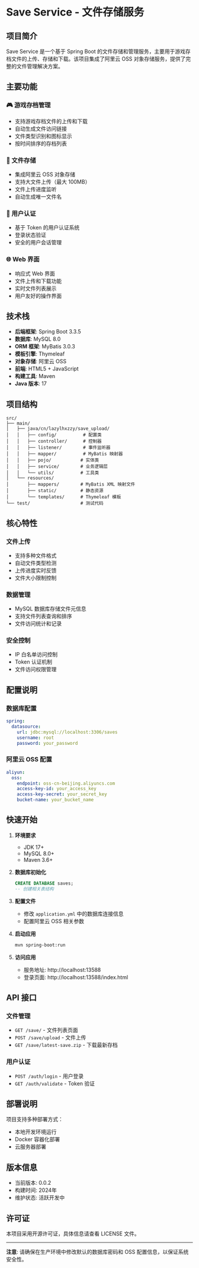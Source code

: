 # Save Service - 文件存储服务

## 项目简介

Save Service 是一个基于 Spring Boot 的文件存储和管理服务，主要用于游戏存档文件的上传、存储和下载。该项目集成了阿里云 OSS 对象存储服务，提供了完整的文件管理解决方案。

## 主要功能

### 🎮 游戏存档管理
- 支持游戏存档文件的上传和下载
- 自动生成文件访问链接
- 文件类型识别和图标显示
- 按时间排序的存档列表

### 📁 文件存储
- 集成阿里云 OSS 对象存储
- 支持大文件上传（最大 100MB）
- 文件上传进度监听
- 自动生成唯一文件名

### 🔐 用户认证
- 基于 Token 的用户认证系统
- 登录状态验证
- 安全的用户会话管理

### 🌐 Web 界面
- 响应式 Web 界面
- 文件上传和下载功能
- 实时文件列表展示
- 用户友好的操作界面

## 技术栈

- **后端框架**: Spring Boot 3.3.5
- **数据库**: MySQL 8.0
- **ORM 框架**: MyBatis 3.0.3
- **模板引擎**: Thymeleaf
- **对象存储**: 阿里云 OSS
- **前端**: HTML5 + JavaScript
- **构建工具**: Maven
- **Java 版本**: 17

## 项目结构

```
src/
├── main/
│   ├── java/cn/lazylhxzzy/save_upload/
│   │   ├── config/          # 配置类
│   │   ├── controller/      # 控制器
│   │   ├── listener/        # 事件监听器
│   │   ├── mapper/          # MyBatis 映射器
│   │   ├── pojo/           # 实体类
│   │   ├── service/        # 业务逻辑层
│   │   └── utils/          # 工具类
│   └── resources/
│       ├── mappers/        # MyBatis XML 映射文件
│       ├── static/         # 静态资源
│       └── templates/      # Thymeleaf 模板
└── test/                   # 测试代码
```

## 核心特性

### 文件上传
- 支持多种文件格式
- 自动文件类型检测
- 上传进度实时反馈
- 文件大小限制控制

### 数据管理
- MySQL 数据库存储文件元信息
- 支持文件列表查询和排序
- 文件访问统计和记录

### 安全控制
- IP 白名单访问控制
- Token 认证机制
- 文件访问权限管理

## 配置说明

### 数据库配置
```yaml
spring:
  datasource:
    url: jdbc:mysql://localhost:3306/saves
    username: root
    password: your_password
```

### 阿里云 OSS 配置
```yaml
aliyun:
  oss:
    endpoint: oss-cn-beijing.aliyuncs.com
    access-key-id: your_access_key
    access-key-secret: your_secret_key
    bucket-name: your_bucket_name
```

## 快速开始

1. **环境要求**
   - JDK 17+
   - MySQL 8.0+
   - Maven 3.6+

2. **数据库初始化**
   ```sql
   CREATE DATABASE saves;
   -- 创建相关表结构
   ```

3. **配置文件**
   - 修改 `application.yml` 中的数据库连接信息
   - 配置阿里云 OSS 相关参数

4. **启动应用**
   ```bash
   mvn spring-boot:run
   ```

5. **访问应用**
   - 服务地址: http://localhost:13588
   - 登录页面: http://localhost:13588/index.html

## API 接口

### 文件管理
- `GET /save/` - 文件列表页面
- `POST /save/upload` - 文件上传
- `GET /save/latest-save.zip` - 下载最新存档

### 用户认证
- `POST /auth/login` - 用户登录
- `GET /auth/validate` - Token 验证

## 部署说明

项目支持多种部署方式：
- 本地开发环境运行
- Docker 容器化部署
- 云服务器部署

## 版本信息

- 当前版本: 0.0.2
- 构建时间: 2024年
- 维护状态: 活跃开发中

## 许可证

本项目采用开源许可证，具体信息请查看 LICENSE 文件。

---

**注意**: 请确保在生产环境中修改默认的数据库密码和 OSS 配置信息，以保证系统安全性。

